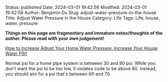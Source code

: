 Status: published
Date: 2024-03-01 19:42:56
Modified: 2024-03-01 19:42:56
Author: Benjamin Du
Slug: adjust-water-pressure-in-the-house
Title: Adjust Water Pressure in the House
Category: Life
Tags: Life, house, water, pressure

**Things on this page are fragmentary and immature notes/thoughts of the author. Please read with your own judgement!**

[How to Increase Adjust Your Home Water Pressure. Increase Your House Water PSI!](https://www.youtube.com/watch?v=-qTk8_cGzHs)

Normal psi for a home pipe system is between 30 and 80 psi. While you don't want the psi to be too low, 
it violates code to be above 80. Instead, you should aim for a psi that's between 60 and 70.
